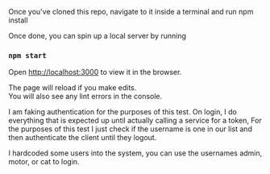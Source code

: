 Once you've cloned this repo, navigate to it inside a terminal and run
npm install

Once done, you can spin up a local server by running

### `npm start`
Open [http://localhost:3000](http://localhost:3000) to view it in the browser.

The page will reload if you make edits.<br>
You will also see any lint errors in the console.

I am faking authentication for the purposes of this test. On login, I do everything that is expected up until actually calling a service for a token, For the purposes of this test I just check if the username is one in our list and then authenticate the client until they logout.

I hardcoded some users into the system, you can use the usernames admin, motor, or cat to login.